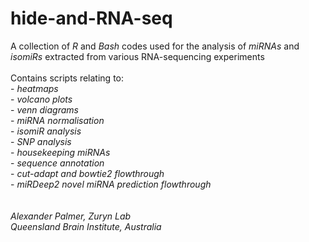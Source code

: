 # hide-and-RNA-seq
A collection of _R_ and _Bash_ codes used for the analysis of _miRNAs_ and _isomiRs_ extracted from various RNA-sequencing experiments
\
\
Contains scripts relating to:\
    - *heatmaps*\
    - *volcano plots*\
    - *venn diagrams*\
    - *miRNA normalisation*\
    - *isomiR analysis*\
    - *SNP analysis*\
    - *housekeeping miRNAs*\
    - *sequence annotation*\
    - *cut-adapt and bowtie2 flowthrough*\
    - *miRDeep2 novel miRNA prediction flowthrough*\
\
\
*Alexander Palmer, Zuryn Lab\
Queensland Brain Institute, Australia*


